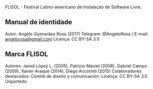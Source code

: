 FLISOL - Festival Latino-americano de Instalação de Software Livre.

Manual de identidade
--------------------

Autor: Angelo Guimarães Rosa (2017)
Telegram: @AngeloRosa / E-mail: angelorosa@gmail.com
Licença: CC BY-SA 3.0

Marca FLISOL
------------

Autores: Jared López L. (2005), Patricio Maciel (2008), Gabriel Campo (2009), Xavier Araque (2014), Diego Accorinti (2015)
Colaboradores destacados: Comité de diseño y comunicación.
Licença: CC BY-SA 3.0 Unportedo.
